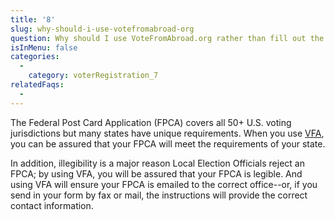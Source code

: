 ```yaml
---
title: '8'
slug: why-should-i-use-votefromabroad-org
question: Why should I use VoteFromAbroad.org rather than fill out the paper Federal Post Card Application (FPCA) by hand?
isInMenu: false
categories:
  - 
    category: voterRegistration_7
relatedFaqs:
  -
---
```

The Federal Post Card Application (FPCA) covers all 50+ U.S. voting jurisdictions but many states have unique requirements. When you use [VFA](/), you can be assured that your FPCA will meet the requirements of your state.

In addition, illegibility is a major reason Local Election Officials reject an FPCA; by using VFA, you will be assured that your FPCA is legible. And using VFA will ensure your FPCA is emailed to the correct office--or, if you send in your form by fax or mail, the instructions will provide the correct contact information.
